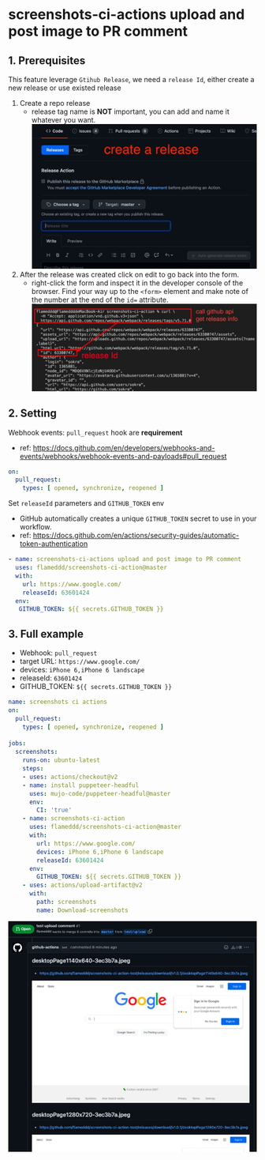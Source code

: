 # screenshots-ci-actions upload and post image to PR comment

## 1. Prerequisites 
This feature leverage `Gtihub Release`, we need a `release Id`, either create a new release or use existed release
1. Create a repo release
    - release tag name is **NOT** important, you can add and name it whatever you want.
    ![PR_comment_01.jpg](./asset/PR_comment_01.jpg)
2. After the release was created click on edit to go back into the form.
    - right-click the form and inspect it in the developer console of the browser. Find your way up to the `<form>`
    element and make note of the number at the end of the `id=` attribute.
    ![PR_comment_01.jpg](./asset/PR_comment_02.jpg)

## 2. Setting

Webhook events: `pull_request` hook are **requirement**
- ref: https://docs.github.com/en/developers/webhooks-and-events/webhooks/webhook-events-and-payloads#pull_request
```yaml
on:
  pull_request:
    types: [ opened, synchronize, reopened ]
```

Set `releaseId` parameters and `GITHUB_TOKEN` env
- GitHub automatically creates a unique `GITHUB_TOKEN` secret to use in your workflow.
- ref: https://docs.github.com/en/actions/security-guides/automatic-token-authentication

```yaml
- name: screenshots-ci-actions upload and post image to PR comment
  uses: flameddd/screenshots-ci-action@master
  with:
    url: https://www.google.com/
    releaseId: 63601424
  env:
   GITHUB_TOKEN: ${{ secrets.GITHUB_TOKEN }}
```


## 3. Full example
- Webhook: `pull_request`
- target URL: `https://www.google.com/`
- devices: `iPhone 6,iPhone 6 landscape`
- releaseId: `63601424`
- GITHUB_TOKEN: `${{ secrets.GITHUB_TOKEN }}`

```yaml
name: screenshots ci actions
on:
  pull_request:
    types: [ opened, synchronize, reopened ]

jobs:
  screenshots:
    runs-on: ubuntu-latest
    steps:
    - uses: actions/checkout@v2
    - name: install puppeteer-headful
      uses: mujo-code/puppeteer-headful@master
      env:
        CI: 'true'
    - name: screenshots-ci-action
      uses: flameddd/screenshots-ci-action@master
      with:
        url: https://www.google.com/
        devices: iPhone 6,iPhone 6 landscape
        releaseId: 63601424
      env:
        GITHUB_TOKEN: ${{ secrets.GITHUB_TOKEN }}
    - uses: actions/upload-artifact@v2
      with:
        path: screenshots
        name: Download-screenshots
```

![PR_comment_03.jpg](./asset/PR_comment_03.jpg)  
